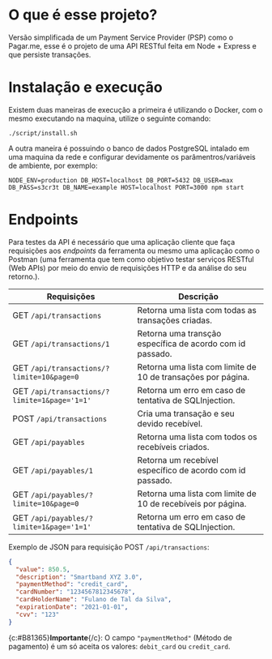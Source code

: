 # O que é esse projeto?

Versão simplificada de um Payment Service Provider (PSP) como o Pagar.me, esse é o projeto de uma API RESTful feita em Node + Express e que persiste transações.

# Instalação e execução

Existem duas maneiras de execução a primeira é utilizando o Docker, com o mesmo executando na maquina, utilize o seguinte comando:

```shell
./script/install.sh
```

A outra maneira é possuindo o banco de dados PostgreSQL intalado em uma maquina da rede e configurar devidamente os parâmentros/variáveis de ambiente, por exemplo:

```shell
NODE_ENV=production DB_HOST=localhost DB_PORT=5432 DB_USER=max DB_PASS=s3cr3t DB_NAME=example HOST=localhost PORT=3000 npm start
```

# Endpoints

Para testes da API é necessário que uma aplicação cliente que faça requisições aos *endpoints* da ferramenta ou mesmo uma aplicação como o Postman (uma ferramenta que tem como objetivo testar serviços RESTful (Web APIs) por meio do envio de requisições HTTP e da análise do seu retorno.). 

| Requisições                                  | Descrição                                                    |
| -------------------------------------------- | ------------------------------------------------------------ |
| GET `/api/transactions`                      | Retorna uma lista com todas as transações criadas.           |
| GET `/api/transactions/1`                    | Retorna uma transção específica de acordo com id passado.    |
| GET `/api/transactions/?limite=10&page=0`    | Retorna uma lista com limite de 10 de transações por página. |
| GET `/api/transactions/?limite=1&page='1=1'` | Retorna um erro em caso de tentativa de SQLInjection.        |
| POST `/api/transactions`                     | Cria uma transação e seu devido recebível.                   |
| GET `/api/payables`                          | Retorna uma lista com todos os recebíveis criados.           |
| GET `/api/payables/1`                        | Retorna um recebível específico de acordo com id passado.    |
| GET `/api/payables/?limite=10&page=0`        | Retorna uma lista com limite de 10 de recebíveis por página. |
| GET `/api/payables/?limite=1&page='1=1'`     | Retorna um erro em caso de tentativa de SQLInjection.        |

Exemplo de JSON para requisição POST `/api/transactions`:

```json
{
  "value": 850.5,
  "description": "Smartband XYZ 3.0",
  "paymentMethod": "credit_card",
  "cardNumber": "1234567812345678",
  "cardHolderName": "Fulano de Tal da Silva",
  "expirationDate": "2021-01-01",
  "cvv": "123"
}
```

{c:#B81365}**Importante**{/c}: O campo `"paymentMethod"` (Método de pagamento) é um só aceita os valores: `debit_card` ou `credit_card`.
